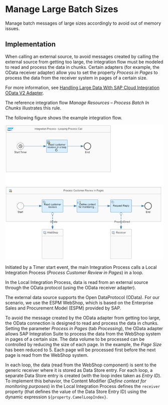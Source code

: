 <!-- loio825d2cfe244f4aafa457d251f3f7096c -->

# Manage Large Batch Sizes

Manage batch messages of large sizes accordingly to avoid out of memory issues.



<a name="loio825d2cfe244f4aafa457d251f3f7096c__section_zkm_ykw_ljb"/>

## Implementation

When calling an external source, to avoid messages created by calling the external source from getting too large, the integration flow must be modeled to read and process the data in chunks. Certain adapters \(for example, the OData receiver adapter\) allow you to set the property *Process in Pages* to process the data from the receiver system in pages of a certain size.

For more information, see [Handling Large Data With SAP Cloud Integration OData V2 Adapter](https://blogs.sap.com/2017/08/22/handling-large-data-with-sap-cloud-platform-integration-odata-v2-adapter/).

The reference integration flow *Manage Resources – Process Batch In Chunks* illustrates this rule.

The following figure shows the example integration flow.

![](images/Size_Flow_2_8ae44a8.png)

Initiated by a Timer start event, the main Integration Process calls a Local Integration Process \(*Process Customer Review in Pages*\) in a loop.

In the Local Integration Process, data is read from an external source through the OData protocol \(using the OData receiver adapter\).

The external data source supports the Open DataProtocol \(OData\). For our scenario, we use the ESPM WebShop, which is based on the Enterprise Sales and Procurement Model \(ESPM\) provided by SAP.

To avoid the message created by the OData adapter from getting too large, the OData connection is designed to read and process the data in chunks. Setting the parameter *Process in Pages* \(tab *Processing*\), the OData adapter allows SAP Integration Suite to process the data from the WebShop system in pages of a certain size. The data volume to be processed can be controlled by reducing the size of each page. In the example, the *Page Size* has been reduced to 5. Each page will be processed first before the next page is read from the WebShop system.

In each loop, the data \(read from the WebShop component\) is sent to the generic receiver where it is stored as Data Store entry. For each loop, a separate Data Store entry is created \(with the loop index taken as *Entry ID*\). To implement this behavior, the Content Modifier \(*Define context for monitoring purposes*\) in the Local Integration Process defines the `receiver` property \(that defines the value of the Data Store Entry ID\) using the dynamic expression `${property.CamelLoopIndex}`.

